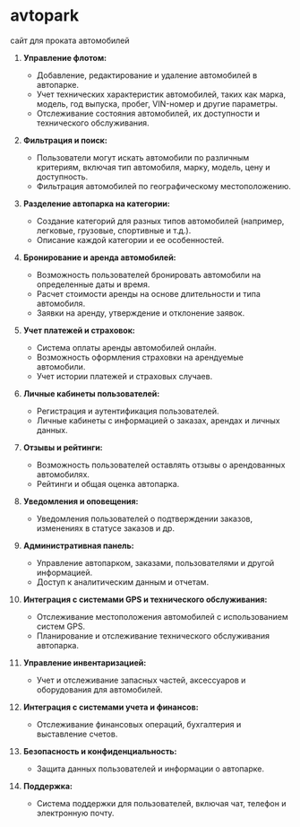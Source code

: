 # avtopark
сайт для проката автомобилей

1. **Управление флотом:**
   - Добавление, редактирование и удаление автомобилей в автопарке.
   - Учет технических характеристик автомобилей, таких как марка, модель, год выпуска, пробег, VIN-номер и другие параметры.
   - Отслеживание состояния автомобилей, их доступности и технического обслуживания.

2. **Фильтрация и поиск:**
   - Пользователи могут искать автомобили по различным критериям, включая тип автомобиля, марку, модель, цену и доступность.
   - Фильтрация автомобилей по географическому местоположению.

3. **Разделение автопарка на категории:**
   - Создание категорий для разных типов автомобилей (например, легковые, грузовые, спортивные и т.д.).
   - Описание каждой категории и ее особенностей.

4. **Бронирование и аренда автомобилей:**
   - Возможность пользователей бронировать автомобили на определенные даты и время.
   - Расчет стоимости аренды на основе длительности и типа автомобиля.
   - Заявки на аренду, утверждение и отклонение заявок.

5. **Учет платежей и страховок:**
   - Система оплаты аренды автомобилей онлайн.
   - Возможность оформления страховки на арендуемые автомобили.
   - Учет истории платежей и страховых случаев.

6. **Личные кабинеты пользователей:**
   - Регистрация и аутентификация пользователей.
   - Личные кабинеты с информацией о заказах, арендах и личных данных.

7. **Отзывы и рейтинги:**
   - Возможность пользователей оставлять отзывы о арендованных автомобилях.
   - Рейтинги и общая оценка автопарка.

8. **Уведомления и оповещения:**
   - Уведомления пользователей о подтверждении заказов, изменениях в статусе заказов и др.

9. **Административная панель:**
   - Управление автопарком, заказами, пользователями и другой информацией.
   - Доступ к аналитическим данным и отчетам.

10. **Интеграция с системами GPS и технического обслуживания:**
    - Отслеживание местоположения автомобилей с использованием систем GPS.
    - Планирование и отслеживание технического обслуживания автопарка.

11. **Управление инвентаризацией:**
    - Учет и отслеживание запасных частей, аксессуаров и оборудования для автомобилей.

12. **Интеграция с системами учета и финансов:**
    - Отслеживание финансовых операций, бухгалтерия и выставление счетов.

13. **Безопасность и конфиденциальность:**
    - Защита данных пользователей и информации о автопарке.

14. **Поддержка:**
    - Система поддержки для пользователей, включая чат, телефон и электронную почту.
